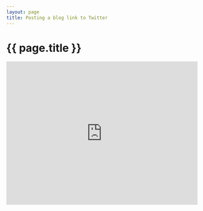 ```yaml
---
layout: page
title: Posting a blog link to Twitter
---
```


{{ page.title }}
================

<iframe src="http://player.vimeo.com/video/48772169" class="aligncenter" width="500" height="375" frameborder="0" webkitAllowFullScreen mozallowfullscreen allowFullScreen></iframe>